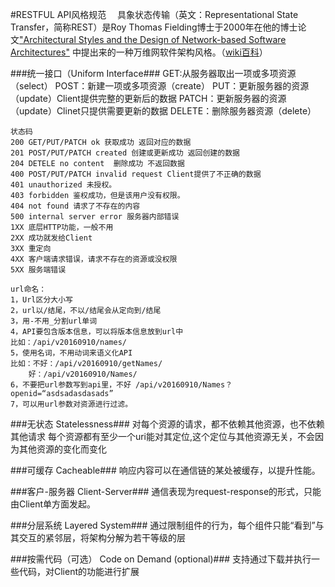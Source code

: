 #RESTFUL API风格规范
&emsp;具象状态传输（英文：Representational State Transfer，简称REST）是Roy Thomas Fielding博士于2000年在他的博士论文["Architectural Styles and the Design of Network-based Software Architectures"](http://www.ics.uci.edu/~fielding/pubs/dissertation/top.htm) 中提出来的一种万维网软件架构风格。（[wiki百科](https://zh.wikipedia.org/wiki/REST)）

###统一接口（Uniform Interface###
	GET:从服务器取出一项或多项资源（select）
	POST：新建一项或多项资源（create）
	PUT：更新服务器的资源（update）Client提供完整的更新后的数据
	PATCH：更新服务器的资源（update）Clinet只提供需要更新的数据
	DELETE：删除服务器资源（delete）
	
	状态码
	200 GET/PUT/PATCH ok 获取成功 返回对应的数据
	201 POST/PUT/PATCH created 创建或更新成功 返回创建的数据
	204 DETELE no content  删除成功 不返回数据
	400 POST/PUT/PATCH invalid request Client提供了不正确的数据
	401 unauthorized 未授权。
	403 forbidden 鉴权成功，但是该用户没有权限。
	404 not found 请求了不存在的内容
	500 internal server error 服务器内部错误
	1XX 底层HTTP功能，一般不用
	2XX 成功就发给Client
	3XX 重定向
	4XX 客户端请求错误，请求不存在的资源或没权限
	5XX 服务端错误
    
    url命名：
	1，Url区分大小写
	2，url以/结尾，不以/结尾会从定向到/结尾
	3，用-不用_分割url单词
	4，API要包含版本信息，可以将版本信息放到url中
	比如：/api/v20160910/names/
	5，使用名词，不用动词来语义化API
	比如：不好：/api/v20160910/getNames/
		好：/api/v20160910/Names/
	6，不要把url参数写到api里，不好	/api/v20160910/Names？openid=“asdsadasdasads”
	7，可以用url参数对资源进行过滤。
	
###无状态 Statelessness###
	对每个资源的请求，都不依赖其他资源，也不依赖其他请求
	每个资源都有至少一个uri能对其定位,这个定位与其他资源无关，不会因为其他资源的变化而变化
	
###可缓存 Cacheable###
	响应内容可以在通信链的某处被缓存，以提升性能。
	
###客户-服务器 Client-Server###
	通信表现为request-response的形式，只能由Client单方面发起。
	
###分层系统 Layered System###
	通过限制组件的行为，每个组件只能“看到”与其交互的紧邻层，将架构分解为若干等级的层
	
###按需代码（可选） Code on Demand (optional)###
支持通过下载并执行一些代码，对Client的功能进行扩展

